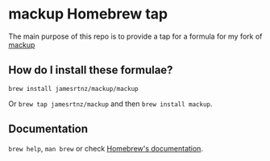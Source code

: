 # mackup Homebrew tap

The main purpose of this repo is to provide a tap for a formula for my fork of [mackup](https://github.com/jamesrtnz/mackup/)

## How do I install these formulae?

`brew install jamesrtnz/mackup/mackup`

Or `brew tap jamesrtnz/mackup` and then `brew install mackup`.

## Documentation

`brew help`, `man brew` or check [Homebrew's documentation](https://docs.brew.sh).
